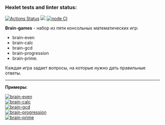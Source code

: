 ### Hexlet tests and linter status:

[![Actions Status](https://github.com/artem-mar/frontend-project-lvl1/workflows/hexlet-check/badge.svg)](https://github.com/artem-mar/frontend-project-lvl1/actions)
<a href="https://codeclimate.com/github/artem-mar/frontend-project-lvl1/maintainability"><img src="https://api.codeclimate.com/v1/badges/560877492d2b97f622d9/maintainability" /></a>
[![node CI](https://github.com/artem-mar/frontend-project-lvl1/actions/workflows/nodejs.yaml/badge.svg)](https://github.com/artem-mar/frontend-project-lvl1/actions/workflows/nodejs.yaml)

**Brain-games** - набор из пяти консольных математических игр:
- brain-even
- brain-calc
- brain-gcd
- brain-progression
- brain-prime.

Каждая игра задает вопросы, на которые нужно дать правильные ответы.

---
**Примеры:**

[![brain-even](https://asciinema.org/a/NWQ8I9aJBE0TkYv7cBho3xhW4.svg)](https://asciinema.org/a/NWQ8I9aJBE0TkYv7cBho3xhW4)  
[![brain-calc](https://asciinema.org/a/8MVjbAitGWs9F2ZNMf4gIivvy.svg)](https://asciinema.org/a/8MVjbAitGWs9F2ZNMf4gIivvy)  
[![brain-gcd](https://asciinema.org/a/8wd94C8SVQLi69FvfoslvAjoj.svg)](https://asciinema.org/a/8wd94C8SVQLi69FvfoslvAjoj)  
[![brain-progression](https://asciinema.org/a/NyKn8J5jXvPyABIvuJ9q0u5te.svg)](https://asciinema.org/a/NyKn8J5jXvPyABIvuJ9q0u5te)  
[![brain-prime](https://asciinema.org/a/gWJL4NB2B2TIFDf2uY28GU7Oj.svg)](https://asciinema.org/a/gWJL4NB2B2TIFDf2uY28GU7Oj)
